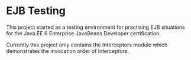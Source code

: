 # EJB Testing

This project started as a testing environment for practising EJB situations for the Java EE 6 Enterprise JavaBeans Developer certification.

Currently this project only contains the Interceptors module which demonstrates the invocation order of interceptors.
